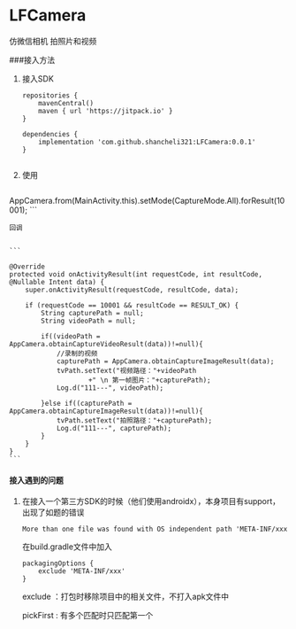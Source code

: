 # LFCamera


仿微信相机 拍照片和视频

###接入方法

1. 接入SDK

	```
	repositories {
		mavenCentral()
		maven { url 'https://jitpack.io' }
	}
	
	dependencies {
        implementation 'com.github.shancheli321:LFCamera:0.0.1'
	}
		
	```

2. 使用
	
	```
AppCamera.from(MainActivity.this).setMode(CaptureMode.All).forResult(10001);
	```
	
	回调
	
	
	```
	
	@Override
    protected void onActivityResult(int requestCode, int resultCode, @Nullable Intent data) {
        super.onActivityResult(requestCode, resultCode, data);

        if (requestCode == 10001 && resultCode == RESULT_OK) {
            String capturePath = null;
            String videoPath = null;

            if((videoPath = AppCamera.obtainCaptureVideoResult(data))!=null){
                //录制的视频
                capturePath = AppCamera.obtainCaptureImageResult(data);
                tvPath.setText("视频路径："+videoPath
                        +" \n 第一帧图片："+capturePath);
                Log.d("111---", videoPath);

            }else if((capturePath = AppCamera.obtainCaptureImageResult(data))!=null){
                tvPath.setText("拍照路径："+capturePath);
                Log.d("111---", capturePath);
            }
        }
    }
	```


#### 接入遇到的问题
1. 在接入一个第三方SDK的时候（他们使用androidx），本身项目有support，出现了如题的错误 

	```
	More than one file was found with OS independent path 'META-INF/xxx
	```

	在build.gradle文件中加入

	```
	packagingOptions {
		exclude 'META-INF/xxx'
	}
	```

	exclude ：打包时移除项目中的相关文件，不打入apk文件中

	pickFirst : 有多个匹配时只匹配第一个